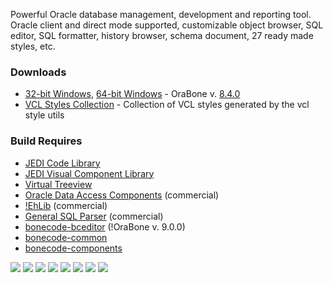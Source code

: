Powerful Oracle database management, development and reporting tool. Oracle client and direct mode supported, customizable object browser, SQL editor, SQL formatter, history browser, schema document, 27 ready made styles, etc.

<h3>Downloads</h3>

  * <a href="http://www.bonecode.com/downloads/OraBone.zip">32-bit Windows</a>, <a href="http://www.bonecode.com/downloads/OraBone64.zip">64-bit Windows</a> - OraBone v. <a href="http://bonecode.com/downloads/OraBone/changes.html" target="_blank">8.4.0</a>
  * <a href="https://code.google.com/p/vcl-styles-utils/wiki/VclStylesCollection" target="_blank">VCL Styles Collection</a> - Collection of VCL styles generated by the vcl style utils

<h3>Build Requires</h3>

  * <a href="http://jcl.sourceforge.net/daily/">JEDI Code Library</a>
  * <a href="http://jvcl.sourceforge.net/daily/">JEDI Visual Component Library</a>
  * <a href="http://code.google.com/p/virtual-treeview/">Virtual Treeview</a>
  * <a href="http://www.devart.com/odac/">Oracle Data Access Components</a> (commercial)
  * <a href="http://www.ehlib.com">!EhLib</a> (commercial)
  * <a href="http://www.sqlparser.com/">General SQL Parser</a> (commercial)
  * <a href="http://code.google.com/p/bonecode-bceditor/">bonecode-bceditor</a> (!OraBone v. 9.0.0)
  * <a href="http://code.google.com/p/bonecode-common/">bonecode-common</a>
  * <a href="http://code.google.com/p/bonecode-components/">bonecode-components</a>

<img src="http://www.bonecode.com/images/OraBone1.png">
<img src="http://www.bonecode.com/images/OraBone2.png">
<img src="http://www.bonecode.com/images/OraBone3.png">
<img src="http://www.bonecode.com/images/OraBone4.png">
<img src="http://www.bonecode.com/images/OraBone5.png">
<img src="http://www.bonecode.com/images/OraBone6.png">
<img src="http://www.bonecode.com/images/OraBone7.png">
<img src="http://www.bonecode.com/images/OraBone8.png">
